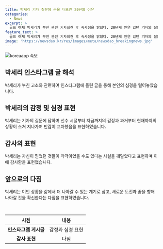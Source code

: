 ```yaml
---
title: 박세리 기자 질문에 눈물 터뜨린 20년의 이유
categories:
  - News
excerpt: >
  골프 여제 박세리가 부친 관련 기자회견 후 속사정을 밝혔다. 20년째 인연 있던 기자의 질문에 감회에 잠긴 박세리는 마음을 정리하는 동안 다양한 감정을 겪었다며 머릿속을 스쳐 지나는 장면들이 많았다고 전했다. 그녀는 과거의 신념과 헌신이 착각이었을지도 모른다는 점을 깨닫게 됐다며 새로운 도전과 꿈을 향해 나아갈 것이라고 다짐했다. 끝으로 박세리는 환하게 웃는 사진과 함께 걱정해주는 모든 분들을 위해 다시 한번 용기를 낸다고 전하며 감사를 표했다.
feature_text: >
  골프 여제 박세리가 부친 관련 기자회견 후 속사정을 밝혔다. 20년째 인연 있던 기자의 질문에 감회에 잠긴 박세리는 마음을 정리하는 동안 다양한 감정을 겪었다며 머릿속을 스쳐 지나는 장면들이 많았다고 전했다. 그녀는 과거의 신념과 헌신이 착각이었을지도 모른다는 점을 깨닫게 됐다며 새로운 도전과 꿈을 향해 나아갈 것이라고 다짐했다. 끝으로 박세리는 환하게 웃는 사진과 함께 걱정해주는 모든 분들을 위해 다시 한번 용기를 낸다고 전하며 감사를 표했다.
image: 'https://newsdao.kr/res/images/meta/newsdao_breakingnews.jpg'
---
```


<p><img src="https://newsdao.kr/res/images/meta/newsdao_breakingnews.jpg" alt="koreaapp 속보" /></p>

<h2 data-ke-size="size26">박세리 인스타그램 글 해석</h2>

<p data-ke-size="size16">박세리가 부친 고소와 관련하여 인스타그램에 올린 글을 통해 본인의 심경을 털어놓았습니다.</p>

<h2 data-ke-size="size24">박세리의 감정 및 심경 표현</h2>

<p data-ke-size="size16">박세리는 기자의 질문에 답하며 선수 시절부터 지금까지의 감정과 과거부터 현재까지의 상황이 스쳐 지나가며 만감이 교차했음을 표현하였습니다.</p>

<h2 data-ke-size="size24">감사의 표현</h2>

<p data-ke-size="size16">박세리는 자신이 믿었던 것들이 착각이었을 수도 있다는 사실을 깨달았다고 표현하며 이에 감사함을 표현했습니다.</p>

<h2 data-ke-size="size24">앞으로의 다짐</h2>

<p data-ke-size="size16">박세리는 이번 상황을 삶에서 더 나아갈 수 있는 계기로 삼고, 새로운 도전과 꿈을 향해 나아갈 것을 확신한다는 다짐을 표현하였습니다.</p>

<p data-ke-size="size16">&nbsp;</p>

<table>
    <thead>
        <tr>
            <th style="text-align: center; height: 17px;"><b>시점</b></th>
            <th style="text-align: center; height: 17px;"><b>내용</b></th>
        </tr>
    </thead>
    <tbody>
        <tr>
            <td style="text-align: center; height: 17px;"><b>인스타그램 게시글</b></td>
            <td style="text-align: center; height: 17px;">감정과 심경 표현</td>
        </tr>
        <tr>
            <td style="text-align: center; height: 17px;"><b>감사 표현</b></td>
            <td style="text-align: center; height: 17px;">다짐</td>
        </tr>
    </tbody>
</table>

<p data-ke-size="size16">&nbsp;</p>

